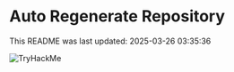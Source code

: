# Auto Regenerate Repository

This README was last updated: 2025-03-26 03:35:36

 ![TryHackMe](https://tryhackme.com/badge/533634)